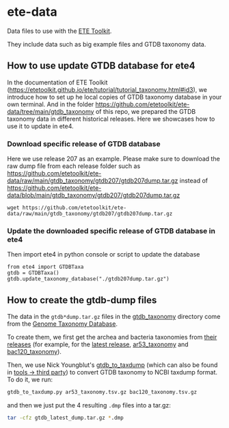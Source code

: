 # ete-data

Data files to use with the [ETE Toolkit](https://github.com/etetoolkit/ete/).

They include data such as big example files and GTDB taxonomy data.

## How to use update GTDB database for ete4 
In the documentation of ETE Toolkit (https://etetoolkit.github.io/ete/tutorial/tutorial_taxonomy.html#id3), we introduce how to set up he local copies of GTDB taxonomy database in your own terminal. And in the folder https://github.com/etetoolkit/ete-data/tree/main/gtdb_taxonomy of this repo, we prepared the GTDB taxonomy data in different historical releases. Here we showcases how to use it to update in ete4.

### Download specific release of GTDB database 
Here we use release 207 as an example. Please make sure to download the raw dump file from each release folder such as https://github.com/etetoolkit/ete-data/raw/main/gtdb_taxonomy/gtdb207/gtdb207dump.tar.gz instead of https://github.com/etetoolkit/ete-data/blob/main/gtdb_taxonomy/gtdb207/gtdb207dump.tar.gz

```
wget https://github.com/etetoolkit/ete-data/raw/main/gtdb_taxonomy/gtdb207/gtdb207dump.tar.gz
```

### Update the downloaded specific release of GTDB database in ete4 
Then import ete4 in python console or script to update the database 
```
from ete4 import GTDBTaxa
gtdb = GTDBTaxa()
gtdb.update_taxonomy_database("./gtdb207dump.tar.gz") 
```

## How to create the gtdb-dump files 

The data in the `gtdb*dump.tar.gz` files in the
[gtdb_taxonomy](gtdb_taxonomy) directory come from the [Genome
Taxonomy Database](https://gtdb.ecogenomic.org/).

To create them, we first get the archea and bacteria taxonomies from
[their releases](https://data.gtdb.ecogenomic.org/releases/) (for
example, for the [latest
release](https://data.gtdb.ecogenomic.org/releases/latest),
[ar53_taxonomy](https://data.gtdb.ecogenomic.org/releases/latest/ar53_taxonomy.tsv.gz)
and
[bac120_taxonomy](https://data.gtdb.ecogenomic.org/releases/latest/bac120_taxonomy.tsv.gz)).

Then, we use Nick Youngblut's
[gtdb_to_taxdump](https://github.com/nick-youngblut/gtdb_to_taxdump)
(which can also be found in [tools -> third
party](https://gtdb.ecogenomic.org/tools)) to convert GTDB taxonomy to
NCBI taxdump format. To do it, we run:

```sh
gtdb_to_taxdump.py ar53_taxonomy.tsv.gz bac120_taxonomy.tsv.gz
```

and then we just put the 4 resulting `.dmp` files into a tar.gz:

```sh
tar -cfz gtdb_latest_dump.tar.gz *.dmp
```
